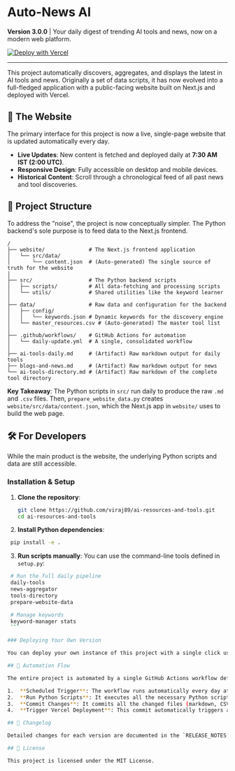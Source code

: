 # Auto-News AI

**Version 3.0.0** | Your daily digest of trending AI tools and news, now on a modern web platform.

[![Deploy with Vercel](https://vercel.com/button)](https://vercel.com/new/clone?repository-url=https%3A%2F%2Fgithub.com%2Fviraj89%2Fai-resources-and-tools&root-directory=website&project-name=auto-news-ai&repository-name=auto-news-ai)

---

This project automatically discovers, aggregates, and displays the latest in AI tools and news. Originally a set of data scripts, it has now evolved into a full-fledged application with a public-facing website built on Next.js and deployed with Vercel.

## 🚀 The Website

The primary interface for this project is now a live, single-page website that is updated automatically every day.

- **Live Updates**: New content is fetched and deployed daily at **7:30 AM IST (2:00 UTC)**.
- **Responsive Design**: Fully accessible on desktop and mobile devices.
- **Historical Content**: Scroll through a chronological feed of all past news and tool discoveries.

## 📁 Project Structure

To address the "noise", the project is now conceptually simpler. The Python backend's sole purpose is to feed data to the Next.js frontend.

```
/
├── website/              # The Next.js frontend application
│   └── src/data/
│       └── content.json  # (Auto-generated) The single source of truth for the website
│
├── src/                  # The Python backend scripts
│   ├── scripts/          # All data-fetching and processing scripts
│   └── utils/            # Shared utilities like the keyword learner
│
├── data/                 # Raw data and configuration for the backend
│   ├── config/
│   │   └── keywords.json # Dynamic keywords for the discovery engine
│   └── master_resources.csv # (Auto-generated) The master tool list
│
├── .github/workflows/    # GitHub Actions for automation
│   └── daily-update.yml  # A single, consolidated workflow
│
├── ai-tools-daily.md     # (Artifact) Raw markdown output for daily tools
├── blogs-and-news.md     # (Artifact) Raw markdown output for news
└── ai-tools-directory.md # (Artifact) Raw markdown of the complete tool directory
```

**Key Takeaway**: The Python scripts in `src/` run daily to produce the raw `.md` and `.csv` files. Then, `prepare_website_data.py` creates `website/src/data/content.json`, which the Next.js app in `website/` uses to build the web page.

## 🛠️ For Developers

While the main product is the website, the underlying Python scripts and data are still accessible.

### Installation & Setup

1.  **Clone the repository**:
    ```bash
    git clone https://github.com/viraj89/ai-resources-and-tools.git
    cd ai-resources-and-tools
    ```
2.  **Install Python dependencies**:
   ```bash
    pip install -e .
   ```
3.  **Run scripts manually**:
    You can use the command-line tools defined in `setup.py`:
   ```bash
    # Run the full daily pipeline
    daily-tools
    news-aggregator
    tools-directory
    prepare-website-data

    # Manage keywords
    keyword-manager stats
    ```

### Deploying Your Own Version

You can deploy your own instance of this project with a single click using the Vercel Deploy Button at the top of this README.

## 🔄 Automation Flow

The entire project is automated by a single GitHub Actions workflow defined in `.github/workflows/daily-update.yml`:

1.  **Scheduled Trigger**: The workflow runs automatically every day at 7:30 AM IST (2:00 UTC).
2.  **Run Python Scripts**: It executes all the necessary Python scripts in order to fetch the latest data and generate the `content.json` for the website.
3.  **Commit Changes**: It commits all the changed files (markdown, CSV, and the final JSON) back to the repository.
4.  **Trigger Vercel Deployment**: This commit automatically triggers a new deployment on Vercel, ensuring the website is always up-to-date.

## 📝 Changelog

Detailed changes for each version are documented in the `RELEASE_NOTES.md` and `docs/CHANGELOG.md`.

## 📄 License

This project is licensed under the MIT License.

